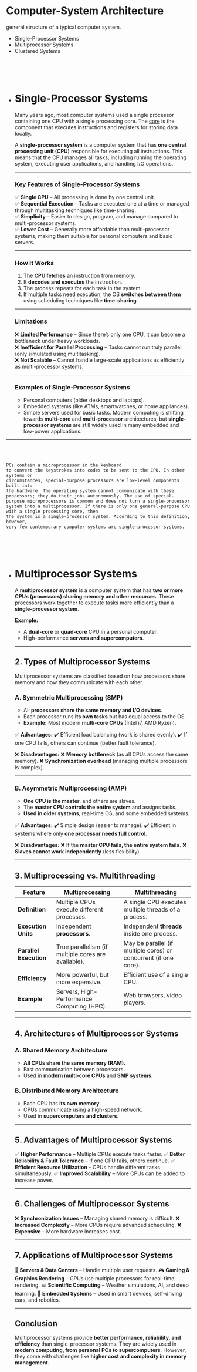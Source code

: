 # Computer-System Architecture

general structure of a typical computer system.

- Single-Processor Systems
- Multiprocessor Systems
- Clustered Systems

<br>
<br>
<br>

- # Single-Processor Systems

  Many years ago, most computer systems used a single processor containing
  one CPU with a single processing core. The [core](./core.md) is the component that executes instructions and registers for storing data locally.

  A **single-processor system** is a computer system that has **one central processing unit (CPU)** responsible for executing all instructions. This means that the CPU manages all tasks, including running the operating system, executing user applications, and handling I/O operations.

  ***

  ### **Key Features of Single-Processor Systems**

  ✅ **Single CPU** – All processing is done by one central unit.  
   ✅ **Sequential Execution** – Tasks are executed one at a time or managed through multitasking techniques like time-sharing.  
   ✅ **Simplicity** – Easier to design, program, and manage compared to multi-processor systems.  
   ✅ **Lower Cost** – Generally more affordable than multi-processor systems, making them suitable for personal computers and basic servers.

  ***

  ### **How It Works**

  1. The **CPU fetches** an instruction from memory.
  2. It **decodes and executes** the instruction.
  3. The process repeats for each task in the system.
  4. If multiple tasks need execution, the OS **switches between them** using scheduling techniques like **time-sharing**.

  ***

  ### **Limitations**

  ❌ **Limited Performance** – Since there’s only one CPU, it can become a bottleneck under heavy workloads.  
   ❌ **Inefficient for Parallel Processing** – Tasks cannot run truly parallel (only simulated using multitasking).  
   ❌ **Not Scalable** – Cannot handle large-scale applications as efficiently as multi-processor systems.

  ***

  ### **Examples of Single-Processor Systems**

  - Personal computers (older desktops and laptops).
  - Embedded systems (like ATMs, smartwatches, or home appliances).
  - Simple servers used for basic tasks.
    Modern computing is shifting towards **multi-core** and **multi-processor** architectures, but **single-processor systems** are still widely used in many embedded and low-power applications.

---

<br>
<br>
    
    PCs contain a microprocessor in the keyboard
    to convert the keystrokes into codes to be sent to the CPU. In other systems or
    circumstances, special-purpose processors are low-level components built into
    the hardware. The operating system cannot communicate with these processors; they do their jobs autonomously. The use of special-purpose microprocessors is common and does not turn a single-processor system into a multiprocessor. If there is only one general-purpose CPU with a single processing core, then
    the system is a single-processor system. According to this definition, however,
    very few contemporary computer systems are single-processor systems.
    
<br>
<br>
<br>

- # Multiprocessor Systems

  A **multiprocessor system** is a computer system that has **two or more CPUs (processors) sharing memory and other resources**. These processors work together to execute tasks more efficiently than a **single-processor system**.

  **Example:**

  - A **dual-core** or **quad-core** CPU in a personal computer.
  - High-performance **servers and supercomputers**.

  ***

  ## **2. Types of Multiprocessor Systems**

  Multiprocessor systems are classified based on how processors share memory and how they communicate with each other.

  ### **A. Symmetric Multiprocessing (SMP)**

  - All **processors share the same memory and I/O devices**.
  - Each processor runs **its own tasks** but has equal access to the OS.
  - **Example:** Most modern **multi-core CPUs** (Intel i7, AMD Ryzen).

  ✅ **Advantages:**
  ✔️ Efficient load balancing (work is shared evenly).
  ✔️ If one CPU fails, others can continue (better fault tolerance).

  ❌ **Disadvantages:**
  ❌ **Memory bottleneck** (as all CPUs access the same memory).
  ❌ **Synchronization overhead** (managing multiple processors is complex).

  ***

  ### **B. Asymmetric Multiprocessing (AMP)**

  - **One CPU is the master**, and others are slaves.
  - The **master CPU controls the entire system** and assigns tasks.
  - **Used in older systems**, real-time OS, and some embedded systems.

  ✅ **Advantages:**
  ✔️ Simple design (easier to manage).
  ✔️ Efficient in systems where only **one processor needs full control**.

  ❌ **Disadvantages:**
  ❌ If the **master CPU fails, the entire system fails**.
  ❌ **Slaves cannot work independently** (less flexibility).

  ***

  ## **3. Multiprocessing vs. Multithreading**

  | Feature                | **Multiprocessing**                                 | **Multithreading**                                               |
  | ---------------------- | --------------------------------------------------- | ---------------------------------------------------------------- |
  | **Definition**         | Multiple CPUs execute different processes.          | A single CPU executes multiple threads of a process.             |
  | **Execution Units**    | Independent **processors**.                         | Independent **threads** inside one process.                      |
  | **Parallel Execution** | True parallelism (if multiple cores are available). | May be parallel (if multiple cores) or concurrent (if one core). |
  | **Efficiency**         | More powerful, but more expensive.                  | Efficient use of a single CPU.                                   |
  | **Example**            | Servers, High-Performance Computing (HPC).          | Web browsers, video players.                                     |

  ***

  ## **4. Architectures of Multiprocessor Systems**

  ### **A. Shared Memory Architecture**

  - **All CPUs share the same memory (RAM).**
  - Fast communication between processors.
  - Used in **modern multi-core CPUs** and **SMP systems**.

  ### **B. Distributed Memory Architecture**

  - Each CPU has **its own memory**.
  - CPUs communicate using a high-speed network.
  - Used in **supercomputers and clusters**.

  ***

  ## **5. Advantages of Multiprocessor Systems**

  ✅ **Higher Performance** – Multiple CPUs execute tasks faster.
  ✅ **Better Reliability & Fault Tolerance** – If one CPU fails, others continue.
  ✅ **Efficient Resource Utilization** – CPUs handle different tasks simultaneously.
  ✅ **Improved Scalability** – More CPUs can be added to increase power.

  ***

  ## **6. Challenges of Multiprocessor Systems**

  ❌ **Synchronization Issues** – Managing shared memory is difficult.
  ❌ **Increased Complexity** – More CPUs require advanced scheduling.
  ❌ **Expensive** – More hardware increases cost.

  ***

  ## **7. Applications of Multiprocessor Systems**

  🚀 **Servers & Data Centers** – Handle multiple user requests.
  🎮 **Gaming & Graphics Rendering** – GPUs use multiple processors for real-time rendering.
  📊 **Scientific Computing** – Weather simulations, AI, and deep learning.
  🔧 **Embedded Systems** – Used in smart devices, self-driving cars, and robotics.

  ***

  ## **Conclusion**

  Multiprocessor systems provide **better performance, reliability, and efficiency** than single-processor systems. They are widely used in **modern computing, from personal PCs to supercomputers**. However, they come with challenges like **higher cost and complexity in memory management**.
